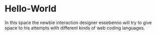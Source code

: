# Hello-World
In this space the newbie interaction designer essebenno will try to give space to his attempts with different kinds of web coding languages.
